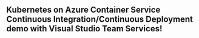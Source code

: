 Kubernetes on Azure Container Service Continuous Integration/Continuous Deployment demo with Visual Studio Team Services!
----------------------------------------------------------------------
